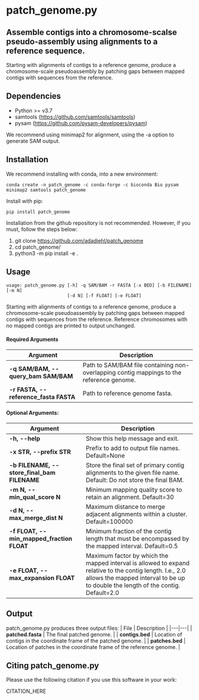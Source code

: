 # patch_genome.py
## Assemble contigs into a chromosome-scalse pseudo-assembly using alignments to a reference sequence.

Starting with alignments of contigs to a reference genome, produce a chromosome-scale pseudoassembly by patching gaps between mapped contigs with sequences from the reference.

## Dependencies
* Python >= v3.7
* samtools (https://github.com/samtools/samtools)
* pysam (https://github.com/pysam-developers/pysam)

We recommend using minimap2 for alignment, using the -a option to generate SAM output.

## Installation

We recommend installing with conda, into a new environment:
```
conda create -n patch_genome -c conda-forge -c bioconda Bio pysam minimap2 samtools patch_genome
```

Install with pip:
```
pip install patch_genome
```

Installation from the github repository is not recommended. However, if you must, follow the steps below:
1) git clone https://github.com/adadiehl/patch_genome
2) cd patch_genome/
3) python3 -m pip install -e .


## Usage
```
usage: patch_genome.py [-h] -q SAM/BAM -r FASTA [-x BED] [-b FILENAME] [-m N]
                       [-d N] [-f FLOAT] [-e FLOAT]
```

Starting with alignments of contigs to a reference genome, produce a chromosome-scale pseudoassembly by patching gaps between mapped contigs with sequences from the reference. Reference chromosomes with no mapped contigs are printed to output unchanged.

#### Required Arguments
| Argument | Description |
|---|---|
| __-q SAM/BAM, --query_bam SAM/BAM__ | Path to SAM/BAM file containing non-overlapping contig mappings to the reference genome. |
| __-r FASTA, --reference_fasta FASTA__ | Path to reference genome fasta. |

#### Optional Arguments:
| Argument | Description |
|---|---|
| __-h, --help__ | Show this help message and exit. |
| __-x STR, --prefix STR__ | Prefix to add to output file names. Default=None |
| __-b FILENAME, --store_final_bam FILENAME__ | Store the final set of primary contig alignments to the given file name. Default: Do not store the final BAM. |
| __-m N, --min_qual_score N__ | Minimum mapping quality score to retain an alignment. Default=30 |
| __-d N, --max_merge_dist N__ | Maximum distance to merge adjacent alignments within a cluster. Default=100000 |
| __-f FLOAT, --min_mapped_fraction FLOAT__ | Minimum fraction of the contig length that must be encompassed by the mapped interval. Default=0.5 |
| __-e FLOAT, --max_expansion FLOAT__ | Maximum factor by which the mapped interval is allowed to expand relative to the contig length. I.e., 2.0 allows the mapped interval to be up to double the length of the contig. Default=2.0 |


## Output

patch_genome.py produces three output files:
| File | Description |
|---|---|
| __patched.fasta__ | The final patched genome. |
| __contigs.bed__ | Location of contigs in the coordinate frame of the patched genome. |
| __patches.bed__ | Location of patches in the coordinate frame of the reference genome. |


## Citing patch_genome.py
Please use the following citation if you use this software in your work:

CITATION_HERE